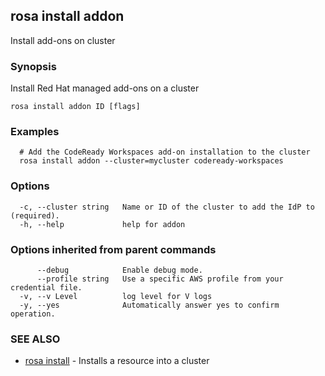## rosa install addon

Install add-ons on cluster

### Synopsis

Install Red Hat managed add-ons on a cluster

```
rosa install addon ID [flags]
```

### Examples

```
  # Add the CodeReady Workspaces add-on installation to the cluster
  rosa install addon --cluster=mycluster codeready-workspaces
```

### Options

```
  -c, --cluster string   Name or ID of the cluster to add the IdP to (required).
  -h, --help             help for addon
```

### Options inherited from parent commands

```
      --debug            Enable debug mode.
      --profile string   Use a specific AWS profile from your credential file.
  -v, --v Level          log level for V logs
  -y, --yes              Automatically answer yes to confirm operation.
```

### SEE ALSO

* [rosa install](rosa_install.md)	 - Installs a resource into a cluster

